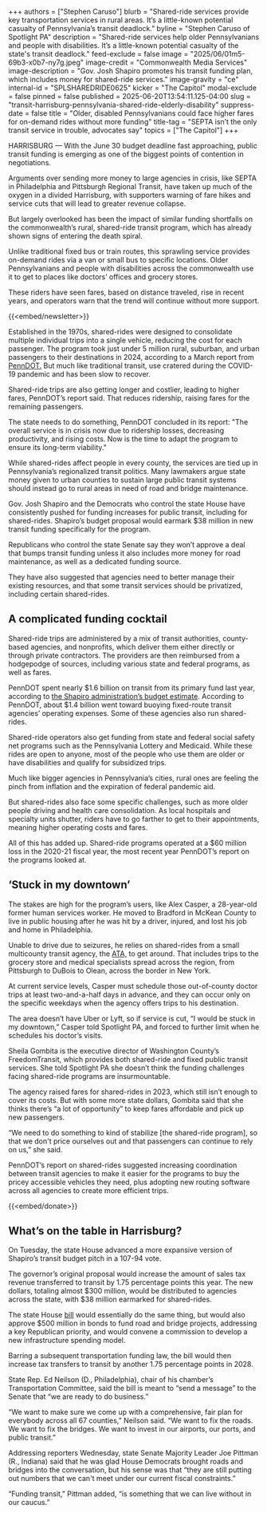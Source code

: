 +++
authors = ["Stephen Caruso"]
blurb = "Shared-ride services provide key transportation services in rural areas. It’s a little-known potential casualty of Pennsylvania’s transit deadlock."
byline = "Stephen Caruso of Spotlight PA"
description = "Shared-ride services help older Pennsylvanians and people with disabilities. It’s a little-known potential casualty of the state's transit deadlock."
feed-exclude = false
image = "2025/06/01m5-69b3-x0b7-ny7g.jpeg"
image-credit = "Commonwealth Media Services"
image-description = "Gov. Josh Shapiro promotes his transit funding plan, which includes money for shared-ride services."
image-gravity = "ce"
internal-id = "SPLSHAREDRIDE0625"
kicker = "The Capitol"
modal-exclude = false
pinned = false
published = 2025-06-20T13:54:11.125-04:00
slug = "transit-harrisburg-pennsylvania-shared-ride-elderly-disability"
suppress-date = false
title = "Older, disabled Pennsylvanians could face higher fares for on-demand rides without more funding"
title-tag = "SEPTA isn’t the only transit service in trouble, advocates say"
topics = ["The Capitol"]
+++

HARRISBURG — With the June 30 budget deadline fast approaching, public transit funding is emerging as one of the biggest points of contention in negotiations.

Arguments over sending more money to large agencies in crisis, like SEPTA in Philadelphia and Pittsburgh Regional Transit, have taken up much of the oxygen in a divided Harrisburg, with supporters warning of fare hikes and service cuts that will lead to greater revenue collapse.

But largely overlooked has been the impact of similar funding shortfalls on the commonwealth’s rural, shared-ride transit program, which has already shown signs of entering the death spiral.

Unlike traditional fixed bus or train routes, this sprawling service provides on-demand rides via a van or small bus to specific locations. Older Pennsylvanians and people with disabilities across the commonwealth use it to get to places like doctors’ offices and grocery stores.

These riders have seen fares, based on distance traveled, rise in recent years, and operators warn that the trend will continue without more support.

{{<embed/newsletter>}}

Established in the 1970s, shared-rides were designed to consolidate multiple individual trips into a single vehicle, reducing the cost for each passenger. The program took just under 5 million rural, suburban, and urban passengers to their destinations in 2024, according to a March report from <a href="https://paproviders.org/wp-content/uploads/2025/03/shared-ride-transportation-study-phase-1-report-2025.pdf">PennDOT.</a> But much like traditional transit, use cratered during the COVID-19 pandemic and has been slow to recover.

Shared-ride trips are also getting longer and costlier, leading to higher fares, PennDOT’s report said. That reduces ridership, raising fares for the remaining passengers.

The state needs to do something, PennDOT concluded in its report: &#34;The overall service is in crisis now due to ridership losses, decreasing productivity, and rising costs. Now is the time to adapt the program to ensure its long-term viability.&#34;

While shared-rides affect people in every county, the services are tied up in Pennsylvania’s regionalized transit politics. Many lawmakers argue state money given to urban counties to sustain large public transit systems should instead go to rural areas in need of road and bridge maintenance.

Gov. Josh Shapiro and the Democrats who control the state House have consistently pushed for funding increases for public transit, including for shared-rides. Shapiro’s budget proposal would earmark $38 million in new transit funding specifically for the program.

Republicans who control the state Senate say they won’t approve a deal that bumps transit funding unless it also includes more money for road maintenance, as well as a dedicated funding source.

They have also suggested that agencies need to better manage their existing resources, and that some transit services should be privatized, including certain shared-rides.

## A complicated funding cocktail

Shared-ride trips are administered by a mix of transit authorities, county-based agencies, and nonprofits, which deliver them either directly or through private contractors. The providers are then reimbursed from a hodgepodge of sources, including various state and federal programs, as well as fares.

PennDOT spent nearly $1.6 billion on transit from its primary fund last year, according to <a href="https://www.pa.gov/content/dam/copapwp-pagov/en/budget/documents/publications-and-reports/commonwealthbudget/2025-26-budget-documents/2025-26%20budget%20book.webversion.pdf">the Shapiro administration’s budget estimate</a>. According to PennDOT, about $1.4 billion went toward buoying fixed-route transit agencies’ operating expenses. Some of these agencies also run shared-rides.

Shared-ride operators also get funding from state and federal social safety net programs such as the Pennsylvania Lottery and Medicaid. While these rides are open to anyone, most of the people who use them are older or have disabilities and qualify for subsidized trips.

Much like bigger agencies in Pennsylvania’s cities, rural ones are feeling the pinch from inflation and the expiration of federal pandemic aid.

But shared-rides also face some specific challenges, such as more older people driving and health care consolidation. As local hospitals and specialty units shutter, riders have to go farther to get to their appointments, meaning higher operating costs and fares.

All of this has added up. Shared-ride programs operated at a $60 million loss in the 2020-21 fiscal year, the most recent year PennDOT’s report on the programs looked at.

## ‘Stuck in my downtown’

The stakes are high for the program’s users, like Alex Casper, a 28-year-old former human services worker. He moved to Bradford in McKean County to live in public housing after he was hit by a driver, injured, and lost his job and home in Philadelphia.

Unable to drive due to seizures, he relies on shared-rides from a small multicounty transit agency, the <a href="https://www.rideata.com/">ATA,</a> to get around. That includes trips to the grocery store and medical specialists spread across the region, from Pittsburgh to DuBois to Olean, across the border in New York.

At current service levels, Casper must schedule those out-of-county doctor trips at least two-and-a-half days in advance, and they can occur only on the specific weekdays when the agency offers trips to his destination.

The area doesn’t have Uber or Lyft, so if service is cut, “I would be stuck in my downtown,” Casper told Spotlight PA, and forced to further limit when he schedules his doctor’s visits.

Sheila Gombita is the executive director of Washington County’s FreedomTransit, which provides both shared-ride and fixed public transit services. She told Spotlight PA she doesn’t think the funding challenges facing shared-ride programs are insurmountable.

The agency raised fares for shared-rides in 2023, which still isn’t enough to cover its costs. But with some more state dollars, Gombita said that she thinks there’s “a lot of opportunity” to keep fares affordable and pick up new passengers.

“We need to do something to kind of stabilize \[the shared-ride program\], so that we don&#39;t price ourselves out and that passengers can continue to rely on us,” she said.

PennDOT’s report on shared-rides suggested increasing coordination between transit agencies to make it easier for the programs to buy the pricey accessible vehicles they need, plus adopting new routing software across all agencies to create more efficient trips.

{{<embed/donate>}}

## What’s on the table in Harrisburg?

On Tuesday, the state House advanced a more expansive version of Shapiro’s transit budget pitch in a 107-94 vote.

The governor’s original proposal would increase the amount of sales tax revenue transferred to transit by 1.75 percentage points this year. The new dollars, totaling almost $300 million, would be distributed to agencies across the state, with $38 million earmarked for shared-rides.

The state House <a href="https://www.palegis.us/legislation/bills/2025/hb1364">bill</a> would essentially do the same thing, but would also approve $500 million in bonds to fund road and bridge projects, addressing a key Republican priority, and would convene a commission to develop a new infrastructure spending model.

Barring a subsequent transportation funding law, the bill would then increase tax transfers to transit by another 1.75 percentage points in 2028.

State Rep. Ed Neilson (D., Philadelphia), chair of his chamber’s Transportation Committee, said the bill is meant to “send a message” to the Senate that “we are ready to do business.”

“We want to make sure we come up with a comprehensive, fair plan for everybody across all 67 counties,” Neilson said. “We want to fix the roads. We want to fix the bridges. We want to invest in our airports, our ports, and public transit.”

Addressing reporters Wednesday, state Senate Majority Leader Joe Pittman (R., Indiana) said that he was glad House Democrats brought roads and bridges into the conversation, but his sense was that “they are still putting out numbers that we can&#39;t meet under our current fiscal constraints.”

“Funding transit,” Pittman added, “is something that we can live without in our caucus.”

